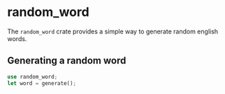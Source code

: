 # random_word

The `random_word` crate provides a simple way to generate random 
english words.

## Generating a random word

```rust
use random_word;
let word = generate();
```